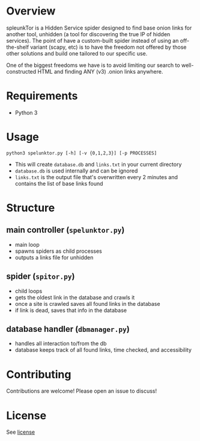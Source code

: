 # Overview
spleunkTor is a Hidden Service spider designed to find base onion links for another tool, unhidden (a tool for discovering the true IP of hidden services). The point of have a custom-built spider instead of using an off-the-shelf variant (scapy, etc) is to have the freedom not offered by those other solutions and build one tailored to our specific use.

One of the biggest freedoms we have is to avoid limiting our search to well-constructed HTML and finding ANY (v3) .onion links anywhere.

# Requirements
- Python 3

# Usage
`python3 spelunktor.py [-h] [-v {0,1,2,3}] [-p PROCESSES]`

- This will create `database.db` and `links.txt` in your current directory
- `database.db` is used internally and can be ignored
- `links.txt` is the output file that's overwritten every 2 minutes and contains the list of base links found  

# Structure
## main controller (`spelunktor.py`)
- main loop
- spawns spiders as child processes
- outputs a links file for unhidden

## spider (`spitor.py`)
- child loops
- gets the oldest link in the database and crawls it
- once a site is crawled saves all found links in the database
- if link is dead, saves that info in the database

## database handler (`dbmanager.py`)
- handles all interaction to/from the db
- database keeps track of all found links, time checked, and accessibility

# Contributing
Contributions are welcome! Please open an issue to discuss!

# License
See [license](./license.md)